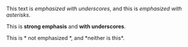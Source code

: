 This text is _emphasized with underscores_, and this
is *emphasized with asterisks*.

This is **strong emphasis** and __with underscores__.

This is * not emphasized *, and \*neither is this\*.